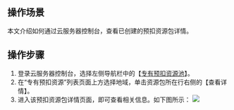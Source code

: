 ## 操作场景
本文介绍如何通过云服务器控制台，查看已创建的预扣资源包详情。

## 操作步骤
1. 登录云服务器控制台，选择左侧导航栏中的【[专有预扣资源池](https://console.cloud.tencent.com/cvm/preparedinstances)】。
2. 在“专有预扣资源”列表页面上方选择地域，单击资源包所在行右侧的【查看详情】。
3. 进入该预扣资源包详情页面，即可查看相关信息。如下图所示：
![](https://main.qcloudimg.com/raw/ce52520baf1e344d564f3451042044f2.png)


